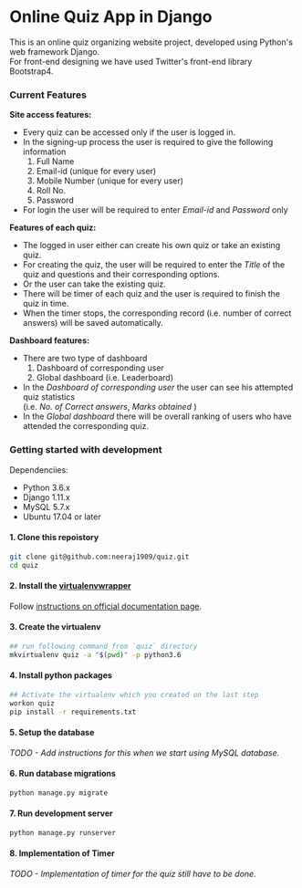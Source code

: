# Online Quiz App in Django

This is an online quiz organizing website project, developed using Python's web framework Django.<br>
For front-end designing we have used Twitter's front-end library Bootstrap4.

### Current Features

**Site access features:**


* Every quiz can be accessed only if the user is logged in.
* In the signing-up process the user is required to give the following information
	1. Full Name
	2. Email-id (unique for every user)
	3. Mobile Number (unique for every user)
	4. Roll No.
	5. Password
* For login the user will be required to enter *Email-id* and *Password* only

**Features of each quiz:**

* The logged in user either can create his own quiz or take an existing quiz.
* For creating the quiz, the user will be required to enter the *Title* of the quiz and questions and their corresponding options.
* Or the user can take the existing quiz.
* There will be timer of each quiz and the user is required to finish the quiz in time.
* When the timer stops, the corresponding record (i.e. number of correct answers) will be saved automatically.


**Dashboard features:**

* There are two type of dashboard
	1. Dashboard of corresponding user
	2. Global dashboard (i.e. Leaderboard)
* In the *Dashboard of corresponding user* the user can see his attempted quiz statistics <br>(i.e. *No. of Correct answers*, *Marks obtained* )
* In the *Global dashboard* there will be overall ranking of users who have attended the corresponding quiz.


### Getting started with development
Dependenciies:
- Python 3.6.x
- Django 1.11.x
- MySQL 5.7.x
- Ubuntu 17.04 or later

#### 1. Clone this repoistory
```bash
git clone git@github.com:neeraj1909/quiz.git
cd quiz
```

#### 2. Install the [virtualenvwrapper](https://virtualenvwrapper.readthedocs.io/)
Follow [instructions on official documentation page](https://virtualenvwrapper.readthedocs.io/en/latest/install.html).

#### 3. Create the virtualenv
```bash
## run following command from `quiz` directory
mkvirtualenv quiz -a "$(pwd)" -p python3.6
```

#### 4. Install python packages
```bash
## Activate the virtualenv which you created on the last step
workon quiz
pip install -r requirements.txt
```

#### 5. Setup the database
*TODO - Add instructions for this when we start using MySQL database.*

#### 6. Run database migrations
```bash
python manage.py migrate
```

#### 7. Run development server
```bash
python manage.py runserver
```
#### 8. Implementation of Timer
*TODO - Implementation of timer for the quiz still have to be done.*
